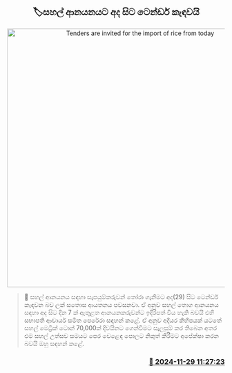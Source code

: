 <p align='center'><b><h2 align='center' title='Tenders are invited for the import of rice from today'>🏷සහල් ආනයනයට අද සිට ටෙන්ඩර් කැඳවයි</h2></b></p>
<p align='center'><img src='https://helakuru.sgp1.cdn.digitaloceanspaces.com/esana/images/lib/ricenew[1].jpg' width='600' alt='Tenders are invited for the import of rice from today'></p>

>📝 සහල් ආනයනය සඳහා සැපයුම්කරුවන් තෝරා ගැනීමට අද(29) සිට ටෙන්ඩර් කැඳවන බව ලක් සතොස ආයතනය පවසනවා.
ඒ අනුව සහල් තොග ආනයනය සඳහා අද සිට දින 7 ක් ඇතුළත ආනයනකරුවන්ට ඉදිරිපත් විය හැකි බවයි එහි සභාපති ආචාර්ය සමිත පෙරේරා සඳහන් කළේ.
ඒ අනුව අදියර කිහිපයක් යටතේ සහල් මෙට්‍රික් ටොන් 70,000ක් දිවයිනට ගෙන්වීමට සැලසුම් කර තිබෙන අතර එම සහල් උත්සව සමයට පෙර වෙළෙඳ පොලට නිකුත් කිරීමට අපේක්ෂා කරන බවයි ඔහු සඳහන් කළේ.


<h3 align='right'><a href='https://www.helakuru.lk/esana/p/105558/'>📅 2024-11-29 11:27:23</a></h3>
